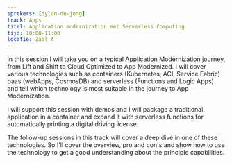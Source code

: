 ```yaml
---
sprekers: [dylan-de-jong]
track: Apps
titel: Application modernization met Serverless Computing
tijd: 10:00-11:00
locatie: Zaal A
---
```

In this session I will take you on a typical Application Modernization journey, 
from Lift and Shift to Cloud Optimized to App Modernized. I will cover various technologies such as containers (Kubernetes, ACI, Service Fabric) paas (webApps, CosmosDB) 
and serverless (Functions and Logic Apps) and tell which technology is most suitable in the journey to App Modernization.

I will support this session with demos and I will package a traditional application in a container and expand it
with serverless functions for automatically printing a digital driving license.

The follow-up sessions in this track will cover a deep dive in one of these technologies. 
So I'll cover the overview, pro and con's and show how to use the technology to get a good understanding about 
the principle capabilities.
 